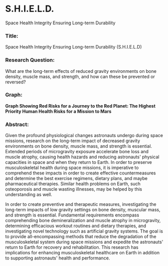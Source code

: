 # S.H.I.E.L.D.
Space Health Integrity Ensuring Long-term Durability

### Title:
Space Health Integrity Ensuring Long-term Durability (S.H.I.E.L.D) 

### Research Question: 
What are the long-term effects of reduced gravity environments on bone density, muscle mass, and strength, and how can these be prevented or reversed?

### Graph: 

**Graph Showing Red Risks for a Journey to the Red Planet: The Highest Priority Human Health Risks for a Mission to Mars**

### Abstract: 
Given the profound physiological changes astronauts undergo during space missions, research on the long-term impact of decreased gravity environments on bone density, muscle mass, and strength is essential. Extended periods of microgravity exposure accelerate bone loss and muscle atrophy, causing health hazards and reducing astronauts' physical capacities in space and when they return to Earth. In order to preserve musculoskeletal health during space missions, it is imperative to comprehend these impacts in order to create effective countermeasures and determine the best exercise regimens, dietary plans, and maybe pharmaceutical therapies. Similar health problems on Earth, such osteoporosis and muscle wasting illnesses, may be helped by this understanding as well.

In order to create preventive and therapeutic measures, investigating the long-term impacts of low gravity settings on bone density, muscular mass, and strength is essential. Fundamental requirements encompass comprehending bone demineralization and muscle atrophy in microgravity, determining efficacious workout routines and dietary therapies, and investigating novel technology such as artificial gravity systems. The goal is to provide all-encompassing methods that reduce the degradation of the musculoskeletal system during space missions and expedite the astronauts' return to Earth for recovery and rehabilitation. This research has implications for enhancing musculoskeletal healthcare on Earth in addition to supporting astronauts' health and performance.



